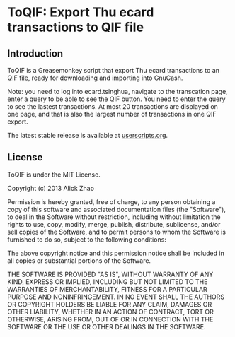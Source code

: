 # ToQIF: Export Thu ecard transactions to QIF file
## Introduction

ToQIF is a Greasemonkey script that export Thu ecard transactions to an QIF
file, ready for downloading and importing into GnuCash.

Note: you need to log into ecard.tsinghua, navigate to the transcation page,
enter a query to be able to see the QIF button. You need to enter the query to
see the lastest transactions. At most 20 transactions are displayed on one page,
and that is also the largest number of transactions in one QIF export.

The latest stable release is available at [userscripts.org][us].

[us]: http://userscripts.org/scripts/show/180177

## License

ToQIF is under the MIT License.

Copyright (c) 2013 Alick Zhao

Permission is hereby granted, free of charge, to any person obtaining a copy
of this software and associated documentation files (the "Software"), to deal
in the Software without restriction, including without limitation the rights
to use, copy, modify, merge, publish, distribute, sublicense, and/or sell
copies of the Software, and to permit persons to whom the Software is
furnished to do so, subject to the following conditions:

The above copyright notice and this permission notice shall be included in
all copies or substantial portions of the Software.

THE SOFTWARE IS PROVIDED "AS IS", WITHOUT WARRANTY OF ANY KIND, EXPRESS OR
IMPLIED, INCLUDING BUT NOT LIMITED TO THE WARRANTIES OF MERCHANTABILITY,
FITNESS FOR A PARTICULAR PURPOSE AND NONINFRINGEMENT. IN NO EVENT SHALL THE
AUTHORS OR COPYRIGHT HOLDERS BE LIABLE FOR ANY CLAIM, DAMAGES OR OTHER
LIABILITY, WHETHER IN AN ACTION OF CONTRACT, TORT OR OTHERWISE, ARISING FROM,
OUT OF OR IN CONNECTION WITH THE SOFTWARE OR THE USE OR OTHER DEALINGS IN
THE SOFTWARE.
